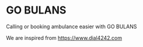 # GO BULANS

Calling or booking ambulance easier with GO BULANS

We are inspired from https://www.dial4242.com
